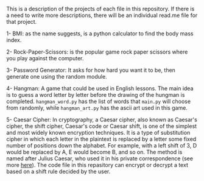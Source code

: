 This is a description of the projects of each file in this repository. If there is a need to write more descriptions, there will be an individual read.me file for that project.

1- BMI: as the name suggests, is a python calculator to find the body mass 
index.

2- Rock-Paper-Scissors: is the popular game rock paper scissors where you 
play against the computer.

3- Password Generator: It asks for how hard you want it to be, then 
generate one using the random module. 

4- Hangman: A game that could be used in English lessons. The main idea is to guess a word letter by letter before the drawing of the hungman is completed. `hangman_word.py` has the list of words that `main.py` will choose from randomly, while `hangman_art.py` has the ascii art used in this game.

5- Caesar Cipher: In cryptography, a Caesar cipher, also known as Caesar's cipher, the shift cipher, Caesar's code or Caesar shift, is one of the simplest and most widely known encryption techniques. It is a type of substitution cipher in which each letter in the plaintext is replaced by a letter some fixed number of positions down the alphabet. For example, with a left shift of 3, D would be replaced by A, E would become B, and so on. The method is named after Julius Caesar, who used it in his private correspondence (see more [here](https://en.wikipedia.org/wiki/Caesar_cipher)). The code file in this repasitory can encrypt or decrypt a text based on a shift rule decided by the user.


